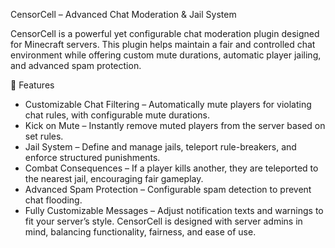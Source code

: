 CensorCell – Advanced Chat Moderation & Jail System

CensorCell is a powerful yet configurable chat moderation plugin designed for Minecraft servers. This plugin helps maintain a fair and controlled chat environment while offering custom mute durations, automatic player jailing, and advanced spam protection.

🔹 Features
- Customizable Chat Filtering – Automatically mute players for violating chat rules, with configurable mute durations.
- Kick on Mute – Instantly remove muted players from the server based on set rules.
- Jail System – Define and manage jails, teleport rule-breakers, and enforce structured punishments.
- Combat Consequences – If a player kills another, they are teleported to the nearest jail, encouraging fair gameplay.
- Advanced Spam Protection – Configurable spam detection to prevent chat flooding.
- Fully Customizable Messages – Adjust notification texts and warnings to fit your server’s style.
CensorCell is designed with server admins in mind, balancing functionality, fairness, and ease of use.
